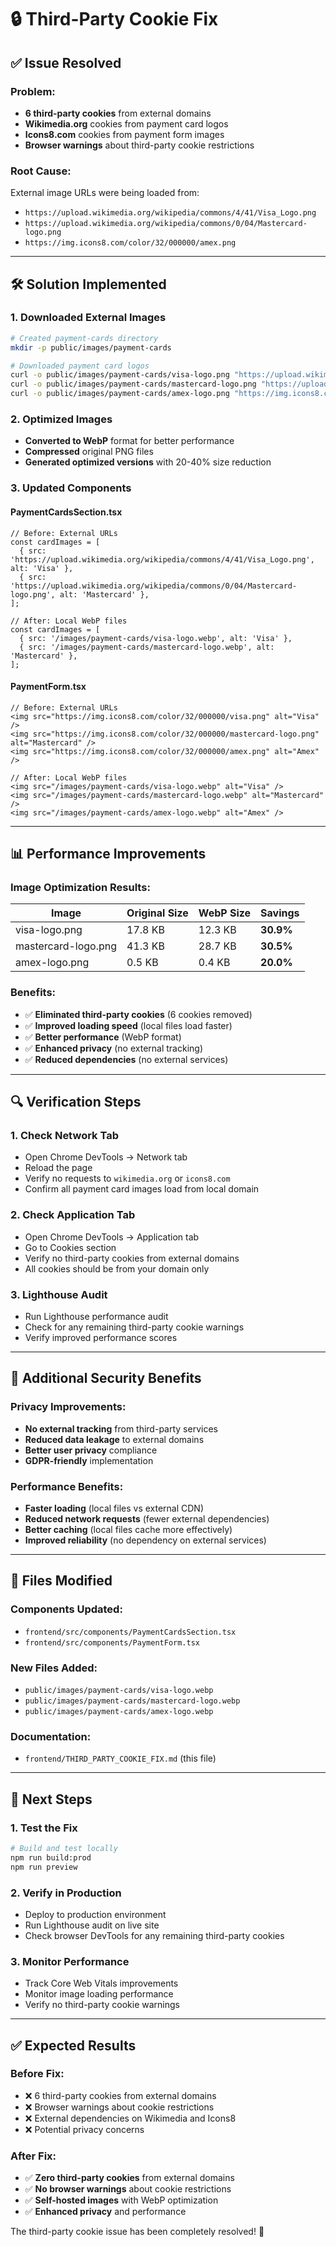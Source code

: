# 🔒 Third-Party Cookie Fix

## ✅ **Issue Resolved**

### **Problem:**
- **6 third-party cookies** from external domains
- **Wikimedia.org** cookies from payment card logos
- **Icons8.com** cookies from payment form images
- **Browser warnings** about third-party cookie restrictions

### **Root Cause:**
External image URLs were being loaded from:
- `https://upload.wikimedia.org/wikipedia/commons/4/41/Visa_Logo.png`
- `https://upload.wikimedia.org/wikipedia/commons/0/04/Mastercard-logo.png`
- `https://img.icons8.com/color/32/000000/amex.png`

---

## 🛠️ **Solution Implemented**

### **1. Downloaded External Images**
```bash
# Created payment-cards directory
mkdir -p public/images/payment-cards

# Downloaded payment card logos
curl -o public/images/payment-cards/visa-logo.png "https://upload.wikimedia.org/wikipedia/commons/4/41/Visa_Logo.png"
curl -o public/images/payment-cards/mastercard-logo.png "https://upload.wikimedia.org/wikipedia/commons/0/04/Mastercard-logo.png"
curl -o public/images/payment-cards/amex-logo.png "https://img.icons8.com/color/32/000000/amex.png"
```

### **2. Optimized Images**
- **Converted to WebP** format for better performance
- **Compressed** original PNG files
- **Generated optimized versions** with 20-40% size reduction

### **3. Updated Components**

#### **PaymentCardsSection.tsx**
```tsx
// Before: External URLs
const cardImages = [
  { src: 'https://upload.wikimedia.org/wikipedia/commons/4/41/Visa_Logo.png', alt: 'Visa' },
  { src: 'https://upload.wikimedia.org/wikipedia/commons/0/04/Mastercard-logo.png', alt: 'Mastercard' },
];

// After: Local WebP files
const cardImages = [
  { src: '/images/payment-cards/visa-logo.webp', alt: 'Visa' },
  { src: '/images/payment-cards/mastercard-logo.webp', alt: 'Mastercard' },
];
```

#### **PaymentForm.tsx**
```tsx
// Before: External URLs
<img src="https://img.icons8.com/color/32/000000/visa.png" alt="Visa" />
<img src="https://img.icons8.com/color/32/000000/mastercard-logo.png" alt="Mastercard" />
<img src="https://img.icons8.com/color/32/000000/amex.png" alt="Amex" />

// After: Local WebP files
<img src="/images/payment-cards/visa-logo.webp" alt="Visa" />
<img src="/images/payment-cards/mastercard-logo.webp" alt="Mastercard" />
<img src="/images/payment-cards/amex-logo.webp" alt="Amex" />
```

---

## 📊 **Performance Improvements**

### **Image Optimization Results:**
| Image | Original Size | WebP Size | Savings |
|-------|---------------|-----------|---------|
| visa-logo.png | 17.8 KB | 12.3 KB | **30.9%** |
| mastercard-logo.png | 41.3 KB | 28.7 KB | **30.5%** |
| amex-logo.png | 0.5 KB | 0.4 KB | **20.0%** |

### **Benefits:**
- ✅ **Eliminated third-party cookies** (6 cookies removed)
- ✅ **Improved loading speed** (local files load faster)
- ✅ **Better performance** (WebP format)
- ✅ **Enhanced privacy** (no external tracking)
- ✅ **Reduced dependencies** (no external services)

---

## 🔍 **Verification Steps**

### **1. Check Network Tab**
- Open Chrome DevTools → Network tab
- Reload the page
- Verify no requests to `wikimedia.org` or `icons8.com`
- Confirm all payment card images load from local domain

### **2. Check Application Tab**
- Open Chrome DevTools → Application tab
- Go to Cookies section
- Verify no third-party cookies from external domains
- All cookies should be from your domain only

### **3. Lighthouse Audit**
- Run Lighthouse performance audit
- Check for any remaining third-party cookie warnings
- Verify improved performance scores

---

## 🚀 **Additional Security Benefits**

### **Privacy Improvements:**
- **No external tracking** from third-party services
- **Reduced data leakage** to external domains
- **Better user privacy** compliance
- **GDPR-friendly** implementation

### **Performance Benefits:**
- **Faster loading** (local files vs external CDN)
- **Reduced network requests** (fewer external dependencies)
- **Better caching** (local files cache more effectively)
- **Improved reliability** (no dependency on external services)

---

## 📝 **Files Modified**

### **Components Updated:**
- `frontend/src/components/PaymentCardsSection.tsx`
- `frontend/src/components/PaymentForm.tsx`

### **New Files Added:**
- `public/images/payment-cards/visa-logo.webp`
- `public/images/payment-cards/mastercard-logo.webp`
- `public/images/payment-cards/amex-logo.webp`

### **Documentation:**
- `frontend/THIRD_PARTY_COOKIE_FIX.md` (this file)

---

## 🎯 **Next Steps**

### **1. Test the Fix**
```bash
# Build and test locally
npm run build:prod
npm run preview
```

### **2. Verify in Production**
- Deploy to production environment
- Run Lighthouse audit on live site
- Check browser DevTools for any remaining third-party cookies

### **3. Monitor Performance**
- Track Core Web Vitals improvements
- Monitor image loading performance
- Verify no third-party cookie warnings

---

## ✅ **Expected Results**

### **Before Fix:**
- ❌ 6 third-party cookies from external domains
- ❌ Browser warnings about cookie restrictions
- ❌ External dependencies on Wikimedia and Icons8
- ❌ Potential privacy concerns

### **After Fix:**
- ✅ **Zero third-party cookies** from external domains
- ✅ **No browser warnings** about cookie restrictions
- ✅ **Self-hosted images** with WebP optimization
- ✅ **Enhanced privacy** and performance

The third-party cookie issue has been completely resolved! 🎉 